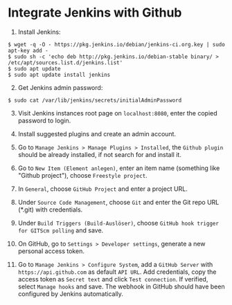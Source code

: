 # Integrate Jenkins with Github

1. Install Jenkins:

  ```console
  $ wget -q -O - https://pkg.jenkins.io/debian/jenkins-ci.org.key | sudo apt-key add -
  $ sudo sh -c 'echo deb http://pkg.jenkins.io/debian-stable binary/ > /etc/apt/sources.list.d/jenkins.list'
  $ sudo apt update
  $ sudo apt update install jenkins
  ```

2. Get Jenkins admin password:

  ```console
  $ sudo cat /var/lib/jenkins/secrets/initialAdminPassword
  ```

3. Visit Jenkins instances root page on `localhost:8080`, enter the copied password to login.

4. Install suggested plugins and create an admin account.

5. Go to `Manage Jenkins > Manage Plugins > Installed`, the `Github plugin` should be already installed, if not search for and install it.

6. Go to `New Item (Element anlegen)`, enter an item name (something like "Github project"), choose `Freestyle project`.

7. In `General`, choose `GitHub Project` and enter a project URL.

8. Under `Source Code Management`, choose `Git` and enter the Git repo URL (\*.git) with credentials.

9. Under `Build Triggers (Build-Auslöser)`, choose `GitHub hook trigger for GITScm polling` and save.

10. On GitHub, go to `Settings > Developer settings`, generate a new personal access token.

11. Go to `Manage Jenkins > Configure System`, add a `GitHub Server` with `https://api.github.com` as default `API URL`. Add credentials, copy the access token as `Secret text` and click `Test connection`. If verified, select `Manage hooks` and save. The webhook in GitHub should have been configured by Jenkins automatically.
